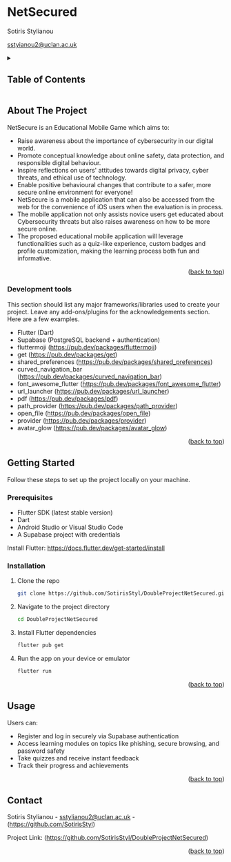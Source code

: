 # NetSecured

Sotiris Stylianou

<a href="">sstyianou2@uclan.ac.uk</a>

<!-- TABLE OF CONTENTS -->
<details>
  <summary><h2>Table of Contents</h2></summary>
  <ol>
    <li>
      <a href="#about-the-project">About The Project</a>
      <ul>
        <li><a href="#tools">Development tools</a></li>
      </ul>
    </li>
    <li>
      <a href="#getting-started">Getting Started</a>
      <ul>
        <li><a href="#prerequisites">Prerequisites</a></li>
        <li><a href="#installation">Installation</a></li>
      </ul>
    </li>
    <li><a href="#usage">Usage</a></li>
    <li><a href="#contact">Contact</a></li>
  </ol>
</details>



<!-- ABOUT THE PROJECT -->
## About The Project

NetSecure is an Educational Mobile Game which aims to:
* Raise awareness about the importance of cybersecurity in our digital world.
* Promote conceptual knowledge about online safety, data protection, and responsible digital behaviour.
* Inspire reflections on users' attitudes towards digital privacy, cyber threats, and ethical use of technology.
* Enable positive behavioural changes that contribute to a safer, more secure online environment for everyone!
* NetSecure is a mobile application that can also be accessed from the web for the convenience of iOS users when the evaluation is in process.
* The mobile application not only assists novice users get educated about Cybersecurity threats but also raises awareness on how to be more secure online.
* The proposed educational mobile application will leverage functionalities such as a quiz-like experience, custom badges and profile customization, making the learning process both fun and informative. 

<p align="right">(<a href="#readme-top">back to top</a>)</p>

### Development tools

This section should list any major frameworks/libraries used to create your project. Leave any add-ons/plugins for the acknowledgements section. Here are a few examples.

* Flutter (Dart)
* Supabase (PostgreSQL backend + authentication)
* fluttermoji (https://pub.dev/packages/fluttermoji)
* get (https://pub.dev/packages/get)
* shared_preferences (https://pub.dev/packages/shared_preferences)
* curved_navigation_bar (https://pub.dev/packages/curved_navigation_bar)
* font_awesome_flutter (https://pub.dev/packages/font_awesome_flutter)
* url_launcher (https://pub.dev/packages/url_launcher)
* pdf (https://pub.dev/packages/pdf)
* path_provider (https://pub.dev/packages/path_provider)
* open_file (https://pub.dev/packages/open_file)
* provider (https://pub.dev/packages/provider)
* avatar_glow (https://pub.dev/packages/avatar_glow)

<p align="right">(<a href="#readme-top">back to top</a>)</p>

<!-- GETTING STARTED -->
## Getting Started

Follow these steps to set up the project locally on your machine.

### Prerequisites

* Flutter SDK (latest stable version)
* Dart
* Android Studio or Visual Studio Code
* A Supabase project with credentials

Install Flutter:
https://docs.flutter.dev/get-started/install

### Installation

1. Clone the repo
   ```sh
   git clone https://github.com/SotirisStyl/DoubleProjectNetSecured.git
   ```
2. Navigate to the project directory
   ```sh
   cd DoubleProjectNetSecured
   ```
3. Install Flutter dependencies
   ```sh
   flutter pub get
   ```
4. Run the app on your device or emulator
   ```sh
   flutter run
   ```

<p align="right">(<a href="#readme-top">back to top</a>)</p>


<!-- USAGE EXAMPLES -->
## Usage

Users can:
* Register and log in securely via Supabase authentication
* Access learning modules on topics like phishing, secure browsing, and password safety
* Take quizzes and receive instant feedback
* Track their progress and achievements

<p align="right">(<a href="#readme-top">back to top</a>)</p>


<!-- CONTACT -->
## Contact

Sotiris Stylianou - sstylianou2@uclan.ac.uk - (https://github.com/SotirisStyl)

Project Link: (https://github.com/SotirisStyl/DoubleProjectNetSecured)

<p align="right">(<a href="#readme-top">back to top</a>)</p>
